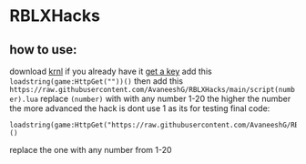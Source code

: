 # RBLXHacks

## how to use:
download [krnl](https://cb.run/G4Zf) if you already have it [get a key](https://cb.run/zKVn)
add this `loadstring(game:HttpGet(""))()` 
then add this `https://raw.githubusercontent.com/AvaneeshG/RBLXHacks/main/script(number).lua` 
replace `(number)` with with any number 1-20 the higher the number the more advanced the hack is 
dont use 1 as its for testing
final code:
```
loadstring(game:HttpGet("https://raw.githubusercontent.com/AvaneeshG/RBLXHacks/main/script1.lua"))()
```
replace the one with any number from 1-20
